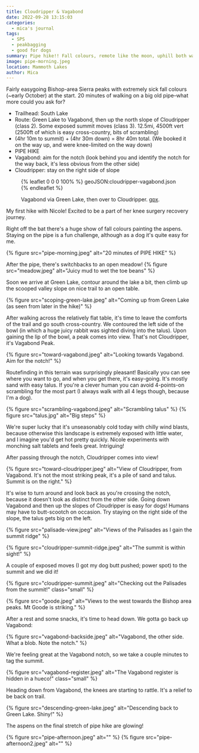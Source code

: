 ```yaml
---
title: Cloudripper & Vagabond
date: 2022-09-28 13:15:03
categories:
  - mica's journal
tags:
  - SPS
  - peakbagging
  - good for dogs
summary: Pipe hike!! Fall colours, remote like the moon, uphill both ways, great views of the Palisades, good for dogs!
image: pipe-morning.jpeg
location: Mammoth Lakes
author: Mica
---
```


Fairly easygoing Bishop-area Sierra peaks with extremely sick fall colours (~early October) at the start. 20 minutes of walking on a big old pipe–what more could you ask for?

- Trailhead: South Lake
- Route: Green Lake to Vagabond, then up the north slope of Cloudripper (class 2). Some exposed summit moves (class 3). 12.5mi, 4500ft vert (2500ft of which is easy cross-country, bits of scrambling)
- (4hr 10m to summit) + (4hr 30m down) = 8hr 40m total. (We booked it on the way up, and were knee-limited on the way down)
- PIPE HIKE
- Vagabond: aim for the notch (look behind you and identify the notch for the way back, it's less obvious from the other side)
- Cloudripper: stay on the right side of slope

<figure>

{% leaflet 0 0 0 100% %}
geoJSON:cloudripper-vagabond.json
{% endleaflet %}

<figcaption>

Vagabond via Green Lake, then over to Cloudripper. [gpx](cloudripper-vagabond.gpx).

</figcaption>
</figure>

My first hike with Nicole! Excited to be a part of her knee surgery recovery journey. 

Right off the bat there's a huge show of fall colours painting the aspens. Staying on the pipe is a fun challenge, although as a dog it's quite easy for me.

{% figure src="pipe-morning.jpeg" alt="20 minutes of PIPE HIKE" %}

After the pipe, there's switchbacks to an open meadow! 
{% figure src="meadow.jpeg" alt="Juicy mud to wet the toe beans" %}

Soon we arrive at Green Lake, contour around the lake a bit, then climb up the scooped valley slope on nice trail to an open table. 

{% figure src="scoping-green-lake.jpeg" alt="Coming up from Green Lake (as seen from later in the hike)" %}

After walking across the relatively flat table, it's time to leave the comforts of the trail and go south cross-country. We contoured the left side of the bowl (in which a huge juicy rabbit was sighted diving into the talus). Upon gaining the lip of the bowl, a peak comes into view. That's not Cloudripper, it's Vagabond Peak.

{% figure src="toward-vagabond.jpeg" alt="Looking towards Vagabond. Aim for the notch!" %}

Routefinding in this terrain was surprisingly pleasant! Basically you can see where you want to go, and when you get there, it's easy-going. It's mostly sand with easy talus. If you're a clever human you can avoid 4-points-on scrambling for the most part (I always walk with all 4 legs though, because I'm a dog).

<div class="photos">
{% figure src="scrambling-vagabond.jpeg" alt="Scrambling talus" %}
{% figure src="talus.jpg" alt="Big steps" %}
</div>

We're super lucky that it's unseasonably cold today with chilly wind blasts, because otherwise this landscape is extremely exposed with little water, and I imagine you'd get hot pretty quickly. Nicole experiments with monching salt tablets and feels great. Intriguing! 

After passing through the notch, Cloudripper comes into view!

{% figure src="toward-cloudripper.jpeg" alt="View of Cloudripper, from Vagabond. It's not the most striking peak, it's a pile of sand and talus. Summit is on the right." %}

It's wise to turn around and look back as you're crossing the notch, because it doesn't look as distinct from the other side. Going down Vagabond and then up the slopes of Cloudripper is easy for dogs! Humans may have to butt-scootch on occasion. Try staying on the right side of the slope, the talus gets big on the left.

{% figure src="palisade-view.jpeg" alt="Views of the Palisades as I gain the summit ridge" %}

{% figure src="cloudripper-summit-ridge.jpeg" alt="The summit is within sight!" %}

A couple of exposed moves (I got my dog butt pushed; power spot) to the summit and we did it!

{% figure src="cloudripper-summit.jpeg" alt="Checking out the Palisades from the summit!" class="small" %}

{% figure src="goode.jpeg" alt="Views to the west towards the Bishop area peaks. Mt Goode is striking." %}

After a rest and some snacks, it's time to head down. We gotta go back up Vagabond:

{% figure src="vagabond-backside.jpeg" alt="Vagabond, the other side. What a blob. Note the notch." %}

We're feeling great at the Vagabond notch, so we take a couple minutes to tag the summit.

{% figure src="vagabond-register.jpeg" alt="The Vagabond register is hidden in a hueco!" class="small" %}

Heading down from Vagabond, the knees are starting to rattle. It's a relief to be back on trail.

{% figure src="descending-green-lake.jpeg" alt="Descending back to Green Lake. Shiny!" %}

The aspens on the final stretch of pipe hike are glowing!

{% figure src="pipe-afternoon.jpeg" alt="" %}
{% figure src="pipe-afternoon2.jpeg" alt="" %}
